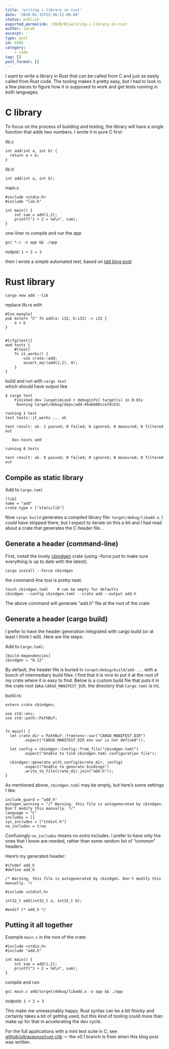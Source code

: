 ```yaml
---
title: 'writing c library in rust'
date: '2020-01-15T22:36:12-08:00'
status: publish
exported_permalink: /2020/01/writing-c-library-in-rust
author: sarah
excerpt: ''
type: post
id: 6995
category:
    - code
tag: []
post_format: []
---
```

I want to write a library in Rust that can be called from C and just as easily called from Rust code. The tooling makes it pretty easy, but I had to look in a few places to figure how it is supposed to work and get tests running in both languages.

C library
=========

To focus on the process of building and testing, the library will have a single function that adds two numbers. I wrote it in pure C first:

lib.c

```
int add(int a, int b) {
  return a + b;
}

```

lib.h

```
int add(int a, int b);

```

main.c

```
#include <stdio.h>
#include "lib.h"

int main() {
    int sum = add(1,2);
    printf("1 + 2 = %d\n", sum);
}

```

one-liner to compile and run the app

```
gcc *.c -o app && ./app

```

output: `1 + 2 = 3`

then I wrote a simple automated test, based on [tdd blog post](https://eradman.com/posts/tdd-in-c.html)

Rust library
============

```
cargo new add --lib

```

replace lib.rs with

```
#[no_mangle]
pub extern "C" fn add(a: i32, b:i32) -> i32 {
    a + b
}


#[cfg(test)]
mod tests {
    #[test]
    fn it_works() {
        use crate::add;
        assert_eq!(add(2,2), 4);
    }
}

```

build and run with `cargo test`  
which should have output like

```
$ cargo test
    Finished dev [unoptimized + debuginfo] target(s) in 0.01s
     Running target/debug/deps/add-45abb08ccefdc53c

running 1 test
test tests::it_works ... ok

test result: ok. 1 passed; 0 failed; 0 ignored; 0 measured; 0 filtered out

   Doc-tests add

running 0 tests

test result: ok. 0 passed; 0 failed; 0 ignored; 0 measured; 0 filtered out

```

Compile as static library
-------------------------

Add to `Cargo.toml`

```
[lib]
name = "add"
crate-type = ["staticlib"]  

```

Now `cargo build` generates a compiled library file: `target/debug/libadd.a`. I could have stopped there, but I expect to iterate on this a bit and I had read about a crate that generates the C header file…

Generate a header (command-line)
--------------------------------

First, install the lovely [cbindgen](https://github.com/eqrion/cbindgen) crate (using –force just to make sure everything is up to date with the latest):

```
cargo install --force cbindgen

```

the command-line tool is pretty neat:

```
touch cbindgen.toml    # can be empty for defaults
cbindgen --config cbindgen.toml --crate add --output add.h

```

The above command will generate “add.h” file at the root of the crate.

Generate a header (cargo build)
-------------------------------

I prefer to have the header generation integrated with cargo build (or at least I think I will). Here are the steps:

Add to `Cargo.toml`:

```
[build-dependencies]
cbindgen = "0.12"

```

By default, the header file is buried in `target/debug/build/add-...` with a bunch of intermediary build files. I find that it is nice to put it at the root of my crate where it is easy to find. Below is a custom build file that puts it in the crate root (aka `CARGO_MANIFEST_DIR`, the directory that `Cargo.toml` is in).

build.rs:

```
extern crate cbindgen;

use std::env;
use std::path::PathBuf;


fn main() {
  let crate_dir = PathBuf::from(env::var("CARGO_MANIFEST_DIR")
        .expect("CARGO_MANIFEST_DIR env var is not defined"));

  let config = cbindgen::Config::from_file("cbindgen.toml")
        .expect("Unable to find cbindgen.toml configuration file");

  cbindgen::generate_with_config(&crate_dir, config)
        .expect("Unable to generate bindings")
        .write_to_file(crate_dir.join("add.h"));
}

```

As mentioned above, `cbindgen.toml` may be empty, but here’s some settings I like:

```
include_guard = "add_h"
autogen_warning = "/* Warning, this file is autogenerated by cbindgen. Don't modify this manually. */"
language = "C"
includes = []
sys_includes = ["stdint.h"]
no_includes = true   

```

Confusingly `no_includes` means no *extra* includes. I prefer to have only the ones that I know are needed, rather than some random list of “common” headers.

Here’s my generated header:

```
#ifndef add_h
#define add_h

/* Warning, this file is autogenerated by cbindgen. Don't modify this manually. */

#include <stdint.h>

int32_t add(int32_t a, int32_t b);

#endif /* add_h */

```

Putting it all together
-----------------------

Example `main.c` in the root of the crate:

```
#include <stdio.h>
#include "add.h"

int main() {
    int sum = add(1,2);
    printf("1 + 2 = %d\n", sum);
}

```

compile and run:

```
gcc main.c add/target/debug/libadd.a -o app && ./app

```

outputs: `1 + 2 = 3`

This make me unreasonably happy. Rust syntax can be a bit finicky and certainly takes a bit of getting used, but this kind of tooling could more than make up for that in accelerating the dev cycle.

For the full applications with a mini test suite in C, see [github/ultrasaurus/rust-clib](https://github.com/ultrasaurus/rust-clib/tree/v0.1) — the v0.1 branch is from when this blog post was written.